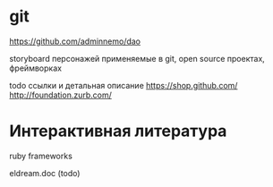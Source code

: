 # git

https://github.com/adminnemo/dao

storyboard персонажей применяемые в git, open source проектах, фреймворках

todo ссылки и детальная описание
https://shop.github.com/
http://foundation.zurb.com/


# Интерактивная литература

ruby frameworks

eldream.doc (todo)
